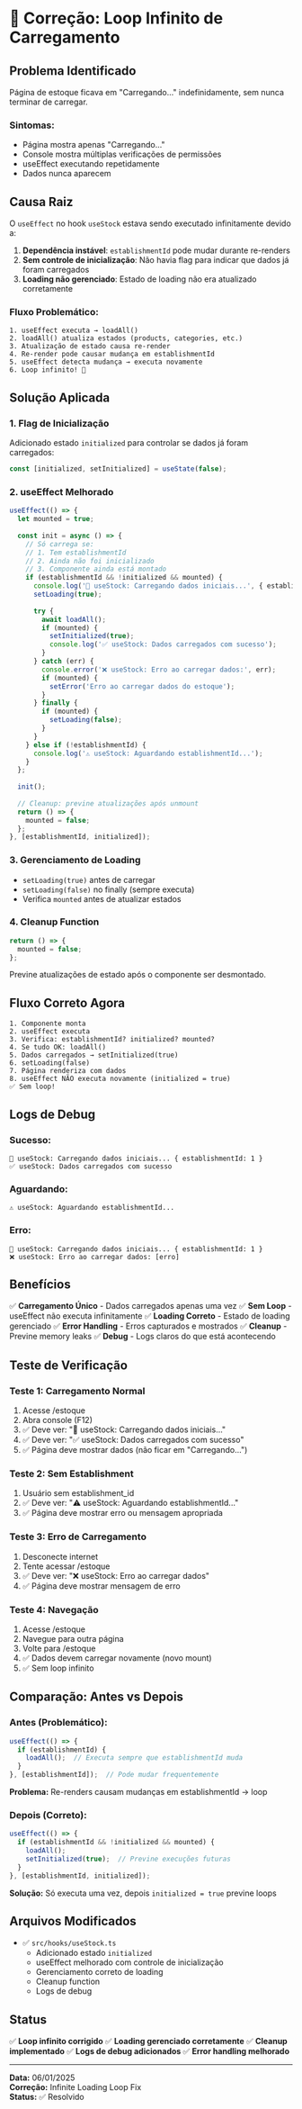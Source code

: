 # 🔄 Correção: Loop Infinito de Carregamento

## Problema Identificado

Página de estoque ficava em "Carregando..." indefinidamente, sem nunca terminar de carregar.

### Sintomas:
- Página mostra apenas "Carregando..."
- Console mostra múltiplas verificações de permissões
- useEffect executando repetidamente
- Dados nunca aparecem

## Causa Raiz

O `useEffect` no hook `useStock` estava sendo executado infinitamente devido a:

1. **Dependência instável**: `establishmentId` pode mudar durante re-renders
2. **Sem controle de inicialização**: Não havia flag para indicar que dados já foram carregados
3. **Loading não gerenciado**: Estado de loading não era atualizado corretamente

### Fluxo Problemático:

```
1. useEffect executa → loadAll()
2. loadAll() atualiza estados (products, categories, etc.)
3. Atualização de estado causa re-render
4. Re-render pode causar mudança em establishmentId
5. useEffect detecta mudança → executa novamente
6. Loop infinito! 🔄
```

## Solução Aplicada

### 1. Flag de Inicialização

Adicionado estado `initialized` para controlar se dados já foram carregados:

```typescript
const [initialized, setInitialized] = useState(false);
```

### 2. useEffect Melhorado

```typescript
useEffect(() => {
  let mounted = true;
  
  const init = async () => {
    // Só carrega se:
    // 1. Tem establishmentId
    // 2. Ainda não foi inicializado
    // 3. Componente ainda está montado
    if (establishmentId && !initialized && mounted) {
      console.log('🔵 useStock: Carregando dados iniciais...', { establishmentId });
      setLoading(true);
      
      try {
        await loadAll();
        if (mounted) {
          setInitialized(true);
          console.log('✅ useStock: Dados carregados com sucesso');
        }
      } catch (err) {
        console.error('❌ useStock: Erro ao carregar dados:', err);
        if (mounted) {
          setError('Erro ao carregar dados do estoque');
        }
      } finally {
        if (mounted) {
          setLoading(false);
        }
      }
    } else if (!establishmentId) {
      console.log('⚠️ useStock: Aguardando establishmentId...');
    }
  };
  
  init();
  
  // Cleanup: previne atualizações após unmount
  return () => {
    mounted = false;
  };
}, [establishmentId, initialized]);
```

### 3. Gerenciamento de Loading

- `setLoading(true)` antes de carregar
- `setLoading(false)` no finally (sempre executa)
- Verifica `mounted` antes de atualizar estados

### 4. Cleanup Function

```typescript
return () => {
  mounted = false;
};
```

Previne atualizações de estado após o componente ser desmontado.

## Fluxo Correto Agora

```
1. Componente monta
2. useEffect executa
3. Verifica: establishmentId? initialized? mounted?
4. Se tudo OK: loadAll()
5. Dados carregados → setInitialized(true)
6. setLoading(false)
7. Página renderiza com dados
8. useEffect NÃO executa novamente (initialized = true)
✅ Sem loop!
```

## Logs de Debug

### Sucesso:
```
🔵 useStock: Carregando dados iniciais... { establishmentId: 1 }
✅ useStock: Dados carregados com sucesso
```

### Aguardando:
```
⚠️ useStock: Aguardando establishmentId...
```

### Erro:
```
🔵 useStock: Carregando dados iniciais... { establishmentId: 1 }
❌ useStock: Erro ao carregar dados: [erro]
```

## Benefícios

✅ **Carregamento Único** - Dados carregados apenas uma vez
✅ **Sem Loop** - useEffect não executa infinitamente
✅ **Loading Correto** - Estado de loading gerenciado
✅ **Error Handling** - Erros capturados e mostrados
✅ **Cleanup** - Previne memory leaks
✅ **Debug** - Logs claros do que está acontecendo

## Teste de Verificação

### Teste 1: Carregamento Normal
1. Acesse /estoque
2. Abra console (F12)
3. ✅ Deve ver: "🔵 useStock: Carregando dados iniciais..."
4. ✅ Deve ver: "✅ useStock: Dados carregados com sucesso"
5. ✅ Página deve mostrar dados (não ficar em "Carregando...")

### Teste 2: Sem Establishment
1. Usuário sem establishment_id
2. ✅ Deve ver: "⚠️ useStock: Aguardando establishmentId..."
3. ✅ Página deve mostrar erro ou mensagem apropriada

### Teste 3: Erro de Carregamento
1. Desconecte internet
2. Tente acessar /estoque
3. ✅ Deve ver: "❌ useStock: Erro ao carregar dados"
4. ✅ Página deve mostrar mensagem de erro

### Teste 4: Navegação
1. Acesse /estoque
2. Navegue para outra página
3. Volte para /estoque
4. ✅ Dados devem carregar novamente (novo mount)
5. ✅ Sem loop infinito

## Comparação: Antes vs Depois

### Antes (Problemático):
```typescript
useEffect(() => {
  if (establishmentId) {
    loadAll();  // Executa sempre que establishmentId muda
  }
}, [establishmentId]);  // Pode mudar frequentemente
```

**Problema:** Re-renders causam mudanças em establishmentId → loop

### Depois (Correto):
```typescript
useEffect(() => {
  if (establishmentId && !initialized && mounted) {
    loadAll();
    setInitialized(true);  // Previne execuções futuras
  }
}, [establishmentId, initialized]);
```

**Solução:** Só executa uma vez, depois `initialized = true` previne loops

## Arquivos Modificados

- ✅ `src/hooks/useStock.ts`
  - Adicionado estado `initialized`
  - useEffect melhorado com controle de inicialização
  - Gerenciamento correto de loading
  - Cleanup function
  - Logs de debug

## Status

✅ **Loop infinito corrigido**
✅ **Loading gerenciado corretamente**
✅ **Cleanup implementado**
✅ **Logs de debug adicionados**
✅ **Error handling melhorado**

---

**Data:** 06/01/2025  
**Correção:** Infinite Loading Loop Fix  
**Status:** ✅ Resolvido
